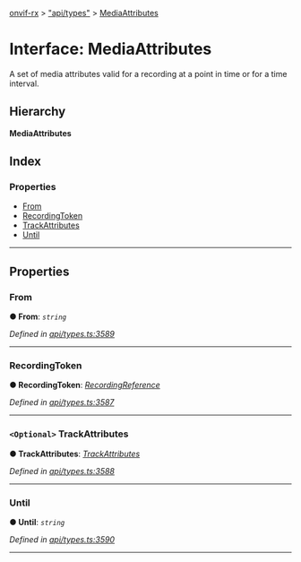 [onvif-rx](../README.md) > ["api/types"](../modules/_api_types_.md) > [MediaAttributes](../interfaces/_api_types_.mediaattributes.md)

# Interface: MediaAttributes

A set of media attributes valid for a recording at a point in time or for a time interval.

## Hierarchy

**MediaAttributes**

## Index

### Properties

* [From](_api_types_.mediaattributes.md#from)
* [RecordingToken](_api_types_.mediaattributes.md#recordingtoken)
* [TrackAttributes](_api_types_.mediaattributes.md#trackattributes)
* [Until](_api_types_.mediaattributes.md#until)

---

## Properties

<a id="from"></a>

###  From

**● From**: *`string`*

*Defined in [api/types.ts:3589](https://github.com/patrickmichalina/onvif-rx/blob/3ab1739/src/api/types.ts#L3589)*

___
<a id="recordingtoken"></a>

###  RecordingToken

**● RecordingToken**: *[RecordingReference](../modules/_api_types_.md#recordingreference)*

*Defined in [api/types.ts:3587](https://github.com/patrickmichalina/onvif-rx/blob/3ab1739/src/api/types.ts#L3587)*

___
<a id="trackattributes"></a>

### `<Optional>` TrackAttributes

**● TrackAttributes**: *[TrackAttributes](_api_types_.mediaattributes.md#trackattributes)*

*Defined in [api/types.ts:3588](https://github.com/patrickmichalina/onvif-rx/blob/3ab1739/src/api/types.ts#L3588)*

___
<a id="until"></a>

###  Until

**● Until**: *`string`*

*Defined in [api/types.ts:3590](https://github.com/patrickmichalina/onvif-rx/blob/3ab1739/src/api/types.ts#L3590)*

___

